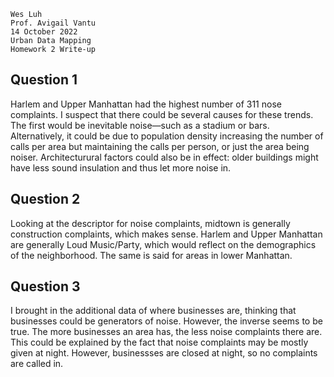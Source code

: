 ```
Wes Luh
Prof. Avigail Vantu
14 October 2022
Urban Data Mapping
Homework 2 Write-up
```

## Question 1
Harlem and Upper Manhattan had the highest number of 311 nose complaints. I suspect that there could be several causes for these trends. The first would be inevitable noise—such as a stadium or bars. Alternatively, it could be due to population density increasing the number of calls per area but maintaining the calls per person, or just the area being noiser. Architecturural factors could also be in effect: older buildings might have less sound insulation and 
thus let more noise in.
## Question 2
Looking at the descriptor for noise complaints, midtown is generally construction complaints, which makes sense. Harlem and Upper Manhattan are generally Loud Music/Party, which would reflect on the demographics of the neighborhood. The same is said for areas in lower Manhattan.
## Question 3 
I brought in the additional data of where businesses are, thinking that businesses could be generators of noise. However, the inverse seems to be true. The more businesses an area has, the less noise complaints there are. This could be explained by the fact that noise complaints may be mostly given at night. However, businessses are closed at night, so no complaints are called in.
